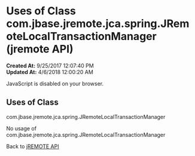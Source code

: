 # Uses of Class com.jbase.jremote.jca.spring.JRemoteLocalTransactionManager (jremote API)

**Created At:** 9/25/2017 12:07:40 PM  
**Updated At:** 4/6/2018 12:00:20 AM  

<script type="text/javascript"><!--
    try {
        if (location.href.indexOf('is-external=true') == -1) {
            parent.document.title="Uses of Class com.jbase.jremote.jca.spring.JRemoteLocalTransactionManager (jremote   API)";
        }
    }
    catch(err) {
    }
//--></script><noscript><div>JavaScript is disabled on your browser.</div></noscript><!-- ========= START OF TOP NAVBAR ======= -->
<!--   -->

<script type="text/javascript"><!--
  allClassesLink = document.getElementById("allclasses_navbar_top");
  if(window==top) {
    allClassesLink.style.display = "block";
  }
  else {
    allClassesLink.style.display = "none";
  }
  //--></script>
<!--   -->
<!-- ========= END OF TOP NAVBAR ========= -->
## Uses of Class
com.jbase.jremote.jca.spring.JRemoteLocalTransactionManager

No usage of com.jbase.jremote.jca.spring.JRemoteLocalTransactionManager
<!-- ======= START OF BOTTOM NAVBAR ====== -->
<!--   -->


Back to [jREMOTE API](com_jbase_jremote_package-summary)
